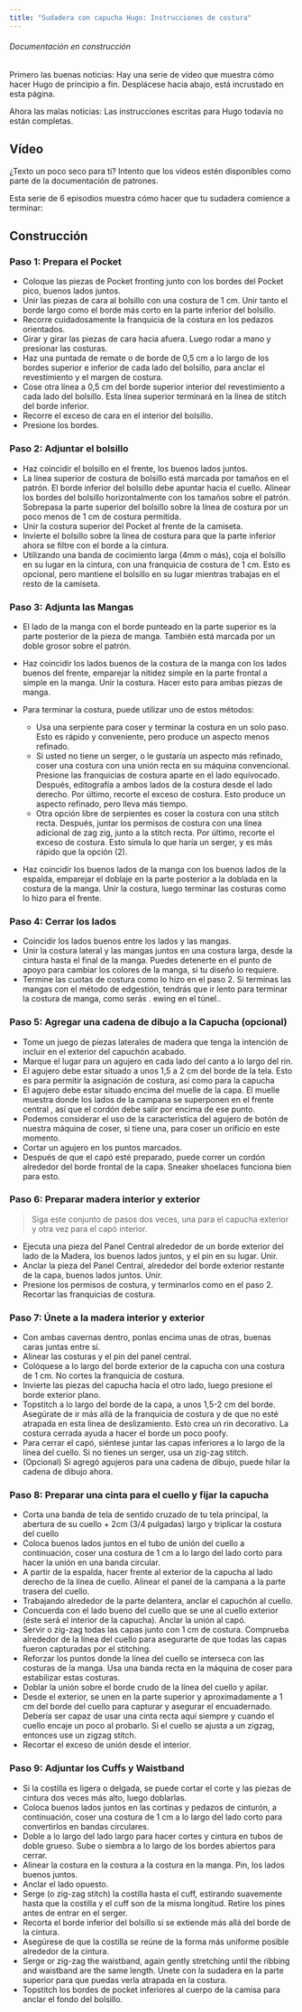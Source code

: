 ```yaml
---
title: "Sudadera con capucha Hugo: Instrucciones de costura"
---
```


<Note>

###### Documentación en construcción

Primero las buenas noticias: Hay una serie de vídeo que muestra cómo hacer Hugo de principio a fin.
Desplácese hacia abajo, está incrustado en esta página.

Ahora las malas noticias: Las instrucciones escritas para Hugo todavía no están completas.

</Note>

## Vídeo

¿Texto un poco seco para ti? Intento que los videos estén disponibles como parte de la documentación de patrones.

Esta serie de 6 episodios muestra cómo hacer que tu sudadera comience a terminar:

<YouTube id='PL1gv5yv3DoZOHLjisuD1JcUPTkFy_IGGO' playlist />

## Construcción

### Paso 1: Prepara el Pocket

- Coloque las piezas de Pocket fronting junto con los bordes del Pocket pico, buenos lados juntos.
- Unir las piezas de cara al bolsillo con una costura de 1 cm.  Unir tanto el borde largo como el borde más corto en la parte inferior del bolsillo.
- Recorre cuidadosamente la franquicia de la costura en los pedazos orientados.
- Girar y girar las piezas de cara hacia afuera.  Luego rodar a mano y presionar las costuras.
- Haz una puntada de remate o de borde de 0,5 cm a lo largo de los bordes superior e inferior de cada lado del bolsillo, para anclar el revestimiento y el margen de costura.
- Cose otra línea a 0,5 cm del borde superior interior del revestimiento a cada lado del bolsillo.  Esta línea superior terminará en la línea de stitch del borde inferior.
- Recorre el exceso de cara en el interior del bolsillo.
- Presione los bordes.

### Paso 2: Adjuntar el bolsillo

- Haz coincidir el bolsillo en el frente, los buenos lados juntos.
- La línea superior de costura de bolsillo está marcada por tamaños en el patrón.  El borde inferior del bolsillo debe apuntar hacia el cuello.  Alinear los bordes del bolsillo horizontalmente con los tamaños sobre el patrón. Sobrepasa la parte superior del bolsillo sobre la línea de costura por un poco menos de 1 cm de costura permitida.
- Unir la costura superior del Pocket al frente de la camiseta.
- Invierte el bolsillo sobre la línea de costura para que la parte inferior ahora se filtre con el borde a la cintura.
- Utilizando una banda de cocimiento larga (4mm o más), coja el bolsillo en su lugar en la cintura, con una franquicia de costura de 1 cm.  Esto es opcional, pero mantiene el bolsillo en su lugar mientras trabajas en el resto de la camiseta.

### Paso 3: Adjunta las Mangas

- El lado de la manga con el borde punteado en la parte superior es la parte posterior de la pieza de manga.  También está marcada por un doble grosor sobre el patrón.

- Haz coincidir los lados buenos de la costura de la manga con los lados buenos del frente, emparejar la nitidez simple en la parte frontal a simple en la manga. Unir la costura.  Hacer esto para ambas piezas de manga.

- Para terminar la costura, puede utilizar uno de estos métodos:

  - Usa una serpiente para coser y terminar la costura en un solo paso.  Esto es rápido y conveniente, pero produce un aspecto menos refinado.
  - Si usted no tiene un serger, o le gustaría un aspecto más refinado, coser una costura con una unión recta en su máquina convencional. Presione las franquicias de costura aparte en el lado equivocado.  Después, editografía a ambos lados de la costura desde el lado derecho.  Por último, recorte el exceso de costura.  Esto produce un aspecto refinado, pero lleva más tiempo.
  - Otra opción libre de serpientes es coser la costura con una stitch recta. Después, juntar los permisos de costura con una línea adicional de zag zig, junto a la stitch recta.  Por último, recorte el exceso de costura.  Esto simula lo que haría un serger, y es más rápido que la opción (2).

- Haz coincidir los buenos lados de la manga con los buenos lados de la espalda, emparejar el doblaje en la parte posterior a la doblada en la costura de la manga.  Unir la costura, luego terminar las costuras como lo hizo para el frente.

### Paso 4: Cerrar los lados

- Coincidir los lados buenos entre los lados y las mangas.
- Unir la costura lateral y las mangas juntos en una costura larga, desde la cintura hasta el final de la manga.  Puedes detenerte en el punto de apoyo para cambiar los colores de la manga, si tu diseño lo requiere.
- Termine las cuotas de costura como lo hizo en el paso 2.  Si terminas las mangas con el método de edgestión, tendrás que ir lento para terminar la costura de manga, como serás . ewing en el túnel..

### Paso 5: Agregar una cadena de dibujo a la Capucha (opcional)

- Tome un juego de piezas laterales de madera que tenga la intención de incluir en el exterior del capuchón acabado.
- Marque el lugar para un agujero en cada lado del canto a lo largo del rin.
- El agujero debe estar situado a unos 1,5 a 2 cm del borde de la tela.  Esto es para permitir la asignación de costura, así como para la capucha
- El agujero debe estar situado encima del muelle de la capa.  El muelle muestra donde los lados de la campana se superponen en el frente central , así que el cordón debe salir por encima de ese punto.
- Podemos considerar el uso de la característica del agujero de botón de nuestra máquina de coser, si tiene una, para coser un orificio en este momento.
- Cortar un agujero en los puntos marcados.
- Después de que el capó esté preparado, puede correr un cordón alrededor del borde frontal de la capa.  Sneaker shoelaces funciona bien para esto.

### Paso 6: Preparar madera interior y exterior

> Siga este conjunto de pasos dos veces, una para el capucha exterior y otra vez para el capó interior.

- Ejecuta una pieza del Panel Central alrededor de un borde exterior del lado de la Madera, los buenos lados juntos, y el pin en su lugar.  Unir.
- Anclar la pieza del Panel Central, alrededor del borde exterior restante de la capa, buenos lados juntos. Unir.
- Presione los permisos de costura, y terminarlos como en el paso 2.  Recortar las franquicias de costura.

### Paso 7: Únete a la madera interior y exterior

- Con ambas cavernas dentro, ponlas encima unas de otras, buenas caras juntas entre sí.
- Alinear las costuras y el pin del panel central.
- Colóquese a lo largo del borde exterior de la capucha con una costura de 1 cm.  No cortes la franquicia de costura.
- Invierte las piezas del capucha hacia el otro lado, luego presione el borde exterior plano.
- Topstitch a lo largo del borde de la capa, a unos 1,5-2 cm del borde.  Asegúrate de ir más allá de la franquicia de costura y de que no esté atrapada en esta línea de deslizamiento. Esto crea un rin decorativo.  La costura cerrada ayuda a hacer el borde un poco poofy.
- Para cerrar el capó, siéntese juntar las capas inferiores a lo largo de la línea del cuello.  Si no tienes un serger, usa un zig-zag stitch.
- (Opcional) Si agregó agujeros para una cadena de dibujo, puede hilar la cadena de dibujo ahora.

### Paso 8: Preparar una cinta para el cuello y fijar la capucha

- Corta una banda de tela de sentido cruzado de tu tela principal, la abertura de su cuello + 2cm (3/4 pulgadas) largo y triplicar la costura del cuello
- Coloca buenos lados juntos en el tubo de unión del cuello a continuación, coser una costura de 1 cm a lo largo del lado corto para hacer la unión en una banda circular.
- A partir de la espalda, hacer frente al exterior de la capucha al lado derecho de la línea de cuello. Alinear el panel de la campana a la parte trasera del cuello.
- Trabajando alrededor de la parte delantera, anclar el capuchón al cuello.
- Concuerda con el lado bueno del cuello que se une al cuello exterior (éste será el interior de la capucha). Anclar la unión al capó.
- Servir o zig-zag todas las capas junto con 1 cm de costura.  Comprueba alrededor de la línea del cuello para asegurarte de que todas las capas fueron capturadas por el stitching.
- Reforzar los puntos donde la línea del cuello se interseca con las costuras de la manga.  Usa una banda recta en la máquina de coser para estabilizar estas costuras.
- Doblar la unión sobre el borde crudo de la línea del cuello y apilar.
- Desde el exterior, se unen en la parte superior y aproximadamente a 1 cm del borde del cuello para capturar y asegurar el encuadernado.  Debería ser capaz de usar una cinta recta aquí siempre y cuando el cuello encaje un poco al probarlo.  Si el cuello se ajusta a un zigzag, entonces use un zigzag stitch.
- Recortar el exceso de unión desde el interior.

### Paso 9: Adjuntar los Cuffs y Waistband

- Si la costilla es ligera o delgada, se puede cortar el corte y las piezas de cintura dos veces más alto, luego doblarlas.
- Coloca buenos lados juntos en las cortinas y pedazos de cinturón, a continuación, coser una costura de 1 cm a lo largo del lado corto para convertirlos en bandas circulares.
- Doble a lo largo del lado largo para hacer cortes y cintura en tubos de doble grueso. Sube o siembra a lo largo de los bordes abiertos para cerrar.
- Alinear la costura en la costura a la costura en la manga.  Pin, los lados buenos juntos.
- Anclar el lado opuesto.
- Serge (o zig-zag stitch) la costilla hasta el cuff, estirando suavemente hasta que la costilla y el cuff son de la misma longitud.  Retire los pines antes de entrar en el serger.
- Recorta el borde inferior del bolsillo si se extiende más allá del borde de la cintura.
- Asegúrese de que la costilla se reúne de la forma más uniforme posible alrededor de la cintura.
- Serge or zig-zag the waistband, again gently stretching until the ribbing and waistband are the same length.  Unete con la sudadera en la parte superior para que puedas verla atrapada en la costura.
- Topstitch los bordes de pocket inferiores al cuerpo de la camisa para anclar el fondo del bolsillo.
